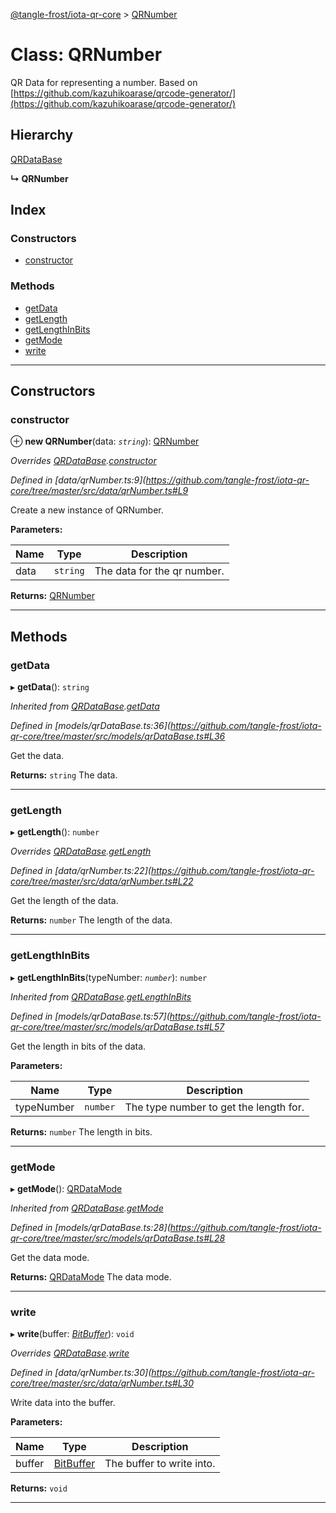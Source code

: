 [@tangle-frost/iota-qr-core](../README.md) > [QRNumber](../classes/qrnumber.md)

# Class: QRNumber

QR Data for representing a number. Based on [https://github.com/kazuhikoarase/qrcode-generator/](https://github.com/kazuhikoarase/qrcode-generator/)

## Hierarchy

 [QRDataBase](qrdatabase.md)

**↳ QRNumber**

## Index

### Constructors

* [constructor](qrnumber.md#constructor)

### Methods

* [getData](qrnumber.md#getdata)
* [getLength](qrnumber.md#getlength)
* [getLengthInBits](qrnumber.md#getlengthinbits)
* [getMode](qrnumber.md#getmode)
* [write](qrnumber.md#write)

---

## Constructors

<a id="constructor"></a>

###  constructor

⊕ **new QRNumber**(data: *`string`*): [QRNumber](qrnumber.md)

*Overrides [QRDataBase](qrdatabase.md).[constructor](qrdatabase.md#constructor)*

*Defined in [data/qrNumber.ts:9](https://github.com/tangle-frost/iota-qr-core/tree/master/src/data/qrNumber.ts#L9*

Create a new instance of QRNumber.

**Parameters:**

| Name | Type | Description |
| ------ | ------ | ------ |
| data | `string` |  The data for the qr number. |

**Returns:** [QRNumber](qrnumber.md)

___

## Methods

<a id="getdata"></a>

###  getData

▸ **getData**(): `string`

*Inherited from [QRDataBase](qrdatabase.md).[getData](qrdatabase.md#getdata)*

*Defined in [models/qrDataBase.ts:36](https://github.com/tangle-frost/iota-qr-core/tree/master/src/models/qrDataBase.ts#L36*

Get the data.

**Returns:** `string`
The data.

___
<a id="getlength"></a>

###  getLength

▸ **getLength**(): `number`

*Overrides [QRDataBase](qrdatabase.md).[getLength](qrdatabase.md#getlength)*

*Defined in [data/qrNumber.ts:22](https://github.com/tangle-frost/iota-qr-core/tree/master/src/data/qrNumber.ts#L22*

Get the length of the data.

**Returns:** `number`
The length of the data.

___
<a id="getlengthinbits"></a>

###  getLengthInBits

▸ **getLengthInBits**(typeNumber: *`number`*): `number`

*Inherited from [QRDataBase](qrdatabase.md).[getLengthInBits](qrdatabase.md#getlengthinbits)*

*Defined in [models/qrDataBase.ts:57](https://github.com/tangle-frost/iota-qr-core/tree/master/src/models/qrDataBase.ts#L57*

Get the length in bits of the data.

**Parameters:**

| Name | Type | Description |
| ------ | ------ | ------ |
| typeNumber | `number` |  The type number to get the length for. |

**Returns:** `number`
The length in bits.

___
<a id="getmode"></a>

###  getMode

▸ **getMode**(): [QRDataMode](../enums/qrdatamode.md)

*Inherited from [QRDataBase](qrdatabase.md).[getMode](qrdatabase.md#getmode)*

*Defined in [models/qrDataBase.ts:28](https://github.com/tangle-frost/iota-qr-core/tree/master/src/models/qrDataBase.ts#L28*

Get the data mode.

**Returns:** [QRDataMode](../enums/qrdatamode.md)
The data mode.

___
<a id="write"></a>

###  write

▸ **write**(buffer: *[BitBuffer](bitbuffer.md)*): `void`

*Overrides [QRDataBase](qrdatabase.md).[write](qrdatabase.md#write)*

*Defined in [data/qrNumber.ts:30](https://github.com/tangle-frost/iota-qr-core/tree/master/src/data/qrNumber.ts#L30*

Write data into the buffer.

**Parameters:**

| Name | Type | Description |
| ------ | ------ | ------ |
| buffer | [BitBuffer](bitbuffer.md) |  The buffer to write into. |

**Returns:** `void`

___

